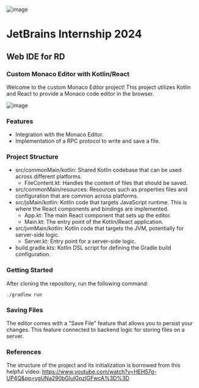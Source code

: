 ![image](https://github.com/SKom2/kotlin-js-text-editor/assets/103752057/bcfd650a-ca87-4e7c-b52d-533e6a20f982)

# JetBrains Internship 2024

## Web IDE for RD

### Custom Monaco Editor with Kotlin/React

Welcome to the custom Monaco Editor project! This project utilizes Kotlin and React to provide a Monaco code editor in the browser. 

![image](https://github.com/SKom2/kotlin-js-text-editor/assets/103752057/ef49f0c8-22f9-4fb8-92b2-c5d3b8488998)


### Features

- Integration with the Monaco Editor.
- Implementation of a RPC protocol to write and save a file.

### Project Structure

- src/commonMain/kotlin: Shared Kotlin codebase that can be used across different platforms.
  - FileContent.kt: Handles the content of files that should be saved.
- src/commonMain/resources: Resources such as properties files and configuration that are common across platforms.
- src/jsMain/kotlin: Kotlin code that targets JavaScript runtime. This is where the React components and bindings are implemented.
  - App.kt: The main React component that sets up the editor.
  - Main.kt: The entry point of the Kotlin/React application.
- src/jvmMain/kotlin: Kotlin code that targets the JVM, potentially for server-side logic.
  - Server.kt: Entry point for a server-side logic.
- build.gradle.kts: Kotlin DSL script for defining the Gradle build configuration.

### Getting Started

After cloning the repository, run the following command:

`./gradlew run`

### Saving Files

The editor comes with a "Save File" feature that allows you to persist your changes. This feature connected to backend logic for storing files on a server.

### References

The structure of the project and its initialization is borrowed from this helpful video:
https://www.youtube.com/watch?v=HEH57g-UP4Q&pp=ygUNa290bGluIGpzIGFwcA%3D%3D
